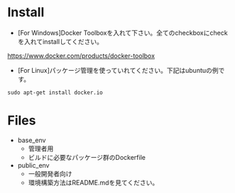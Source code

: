 # Install

- [For Windows]Docker Toolboxを入れて下さい。全てのcheckboxにcheckを入れてinstallしてください。

https://www.docker.com/products/docker-toolbox

- [For Linux]パッケージ管理を使っていれてください。下記はubuntuの例です。
~~~
sudo apt-get install docker.io
~~~

# Files

- base_env
  - 管理者用
  - ビルドに必要なパッケージ群のDockerfile
- public_env
  - 一般開発者向け
  - 環境構築方法はREADME.mdを見てください。
